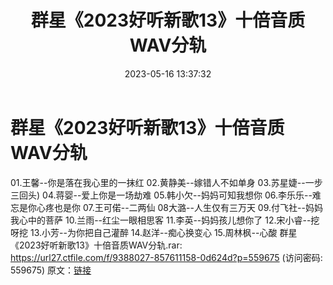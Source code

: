 ﻿---
title: 群星《2023好听新歌13》十倍音质WAV分轨
date: 2023-05-16 13:37:32
categories: WAV车载音乐、镜像
tags: 华语中文
---
# 群星《2023好听新歌13》十倍音质WAV分轨

01.王馨--你是落在我心里的一抹红
02.黄静美--嫁错人不如单身
03.苏星婕--一步三回头)
04.蒋婴--爱上你是一场劫难
05.韩小欠--妈妈可知我想你
06.李乐乐--难忘是你心疼也是你
07.王可偌--二两仙
08大潞--人生仅有三万天
09.付飞社--妈妈我心中的菩萨
10.兰雨--红尘一眼相思客
11.李英--妈妈孩儿想你了
12.宋小睿--挖呀挖
13.小芳--为你把自己灌醉
14.赵洋--痴心换变心
15.周林枫--心酸
群星《2023好听新歌13》十倍音质WAV分轨.rar: https://url27.ctfile.com/f/9388027-857611158-0d624d?p=559675
(访问密码: 559675)
原文：[链接](https://blog.sina.com.cn/s/blog_1647c7e76010311wd.html)